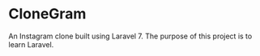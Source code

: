 # CloneGram
An Instagram clone built using Laravel 7. The purpose of this project is to learn Laravel.
